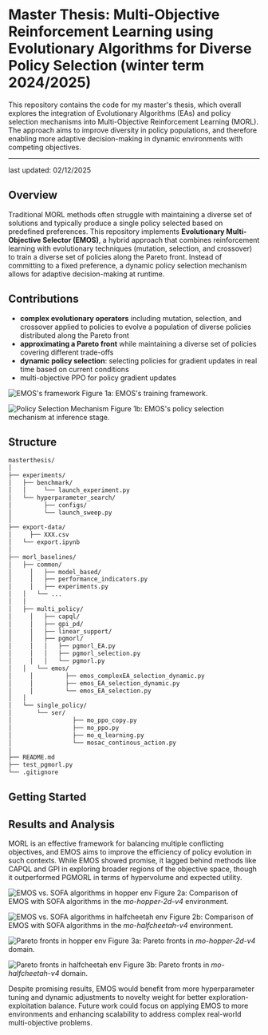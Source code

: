 # Master Thesis: Multi-Objective Reinforcement Learning using Evolutionary Algorithms for Diverse Policy Selection (winter term 2024/2025)

This repository contains the code for my master's thesis, which overall explores the integration of Evolutionary Algorithms (EAs) and policy selection mechanisms into Multi-Objective Reinforcement Learning (MORL). The approach aims to improve diversity in policy populations, and therefore enabling more adaptive decision-making in dynamic environments with competing objectives. 

----- 
last updated: 02/12/2025

## Overview

Traditional MORL methods often struggle with maintaining a diverse set of solutions and typically produce a single policy selected based on predefined preferences. This repository implements **Evolutionary Multi-Objective Selector (EMOS)**, a hybrid approach that combines reinforcement learning with evolutionary techniques (mutation, selection, and crossover) to train a diverse set of policies along the Pareto front. Instead of committing to a fixed preference, a dynamic policy selection mechanism allows for adaptive decision-making at runtime.

## Contributions

- **complex evolutionary operators** including mutation, selection, and crossover applied to policies to evolve a population of diverse policies distributed along the Pareto front
- **approximating a Pareto front** while maintaining a diverse set of policies covering different trade-offs
- **dynamic policy selection**: selecting policies for gradient updates in real time based on current conditions
- multi-objective PPO for policy gradient updates 

![EMOS's framework](images/methods_alg.png)
Figure 1a: EMOS's training framework.

![Policy Selection Mechanism](images/methods_inference.png)
Figure 1b: EMOS's policy selection mechanism at inference stage.


## Structure 

```bash
masterthesis/
│
├── experiments/                    
│   ├── benchmark/
│ 	│	  └── launch_experiment.py
│   └── hyperparameter_search/
│ 		  ├── configs/   
│ 		  └── launch_sweep.py                    
│
├── export-data/    
│	  ├── XXX.csv	                 
│   └── export.ipynb                     
│
├── morl_baselines/             
│   ├── common/   
│	  │	  ├── model_based/  
│	  │	  ├── performance_indicators.py    
│	  │	  ├── experiments.py       
│   │   └── ...     
│   │
│   ├── multi_policy/   
│	  │	  ├── capql/     
│	  │	  ├── gpi_pd/       
│	  │	  ├── linear_support/    
│	  │	  ├── pgmorl/     
│	  │	  │	  ├── pgmorl_EA.py
│	  │	  │	  ├── pgmorl_selection.py
│	  │	  │	  └── pgmorl.py
│   │   └── emos/    
│	  │		    ├── emos_complexEA_selection_dynamic.py
│	  │		    ├── emos_EA_selection_dynamic.py
│	  │		    └── emos_EA_selection.py
│   │
│   └── single_policy/             
│       └── ser/     
│			      ├── mo_ppo_copy.py
│			      ├── mo_ppo.py
│			      ├── mo_q_learning.py
│			      └── mosac_continous_action.py
│       
├── README.md    
├── test_pgmorl.py                              
└── .gitignore               
```

## Getting Started

## Results and Analysis
MORL is an effective framework for balancing multiple conflicting objectives, and EMOS aims to improve the efficiency of policy evolution in such contexts. While EMOS showed promise, it lagged behind methods like CAPQL and GPI in exploring broader regions of the objective space, though it outperformed PGMORL in terms of hypervolume and expected utility. 

![EMOS vs. SOFA algorithms in hopper env](images/pgmorl-emos-capql-gpi-hopper-5.png)
Figure 2a: Comparison of EMOS with SOFA algorithms in the *mo-hopper-2d-v4* environment.

![EMOS vs. SOFA algorithms in halfcheetah env](images/pgmorl-emos-capql-gpi-halfcheetah-5.png)
Figure 2b: Comparison of EMOS with SOFA algorithms in the *mo-halfcheetah-v4* environment.

![Pareto fronts in hopper env](images/pf-hopper.png)
Figure 3a: Pareto fronts in *mo-hopper-2d-v4* domain.

![Pareto fronts in halfcheetah env](images/pf-halfcheetah.png)
Figure 3b: Pareto fronts in *mo-halfcheetah-v4* domain.

Despite promising results, EMOS would benefit from more hyperparameter tuning and dynamic adjustments to novelty weight for better exploration-exploitation balance. Future work could focus on applying EMOS to more environments and enhancing scalability to address complex real-world multi-objective problems.
